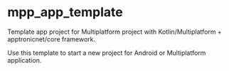 # mpp_app_template

Template app project for Multiplatform project with Kotlin/Multiplatform + apptronicnet/core framework.

Use this template to start a new project for Android or Multiplatform application.
